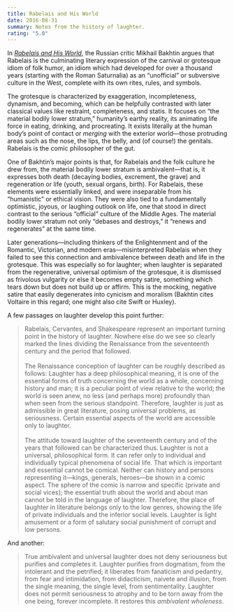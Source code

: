 ```yaml
---
title: Rabelais and His World
date: 2016-08-31
summary: Notes from the history of laughter.
rating: "5.0"
---
```


In [_Rabelais and His World_](https://books.google.com/books?id=SkswFyhqRIMC), the Russian critic Mikhail Bakhtin argues that Rabelais is the culminating literary expression of the carnival or grotesque idiom of folk humor, an idiom which had developed for over a thousand years (starting with the Roman Saturnalia) as an “unofficial” or subversive culture in the West, complete with its own rites, rules, and symbols.

The grotesque is characterized by exaggeration, incompleteness, dynamism, and becoming, which can be helpfully contrasted with later classical values like restraint, completeness, and statis. It focuses on “the material bodily lower stratum,” humanity’s earthy reality, its animating life force in eating, drinking, and procreating. It exists literally at the human body’s point of contact or _merging_ with the exterior world—those protruding areas such as the nose, the lips, the belly, and (of course!) the genitals. Rabelais is the comic philosopher of the gut.

One of Bakhtin’s major points is that, for Rabelais and the folk culture he drew from, the material bodily lower stratum is ambivalent—that is, it expresses both death (decaying bodies, excrement, the grave) and regeneration or life (youth, sexual organs, birth). For Rabelais, these elements were essentially linked, and were inseparable from his “humanistic” or ethical vision. They were also tied to a fundamentally optimistic, joyous, or laughing outlook on life, one that stood in direct contrast to the serious “official” culture of the Middle Ages. The material bodily lower stratum not only “debases and destroys,” it “renews and regenerates” at the same time.

Later generations—including thinkers of the Enlightenment and of the Romantic, Victorian, and modern eras—misinterpreted Rabelais when they failed to see this connection and ambivalence between death and life in the grotesque. This was especially so for laughter; when laughter is separated from the regenerative, universal optimism of the grotesque, it is dismissed as frivolous vulgarity or else it becomes empty satire, something which tears down but does not build up or affirm. This is the mocking, negative satire that easily degenerates into cynicism and moralism (Bakhtin cites Voltaire in this regard; one might also cite Swift or Huxley).

A few passages on laughter develop this point further:

> Rabelais, Cervantes, and Shakespeare represent an important turning point in the history of laughter. Nowhere else do we see so clearly marked the lines dividing the Renaissance from the seventeenth century and the period that followed. <br><br>The Renaissance conception of laughter can be roughly described as follows: Laughter has a deep philosophical meaning, it is one of the essential forms of truth concerning the world as a whole, concerning history and man; it is a peculiar point of view relative to the world; the world is seen anew, no less (and perhaps more) profoundly than when seen from the serious standpoint. Therefore, laughter is just as admissible in great literature, posing universal problems, as seriousness. Certain essential aspects of the world are accessible only to laughter. <br><br>The attitude toward laughter of the seventeenth century and of the years that followed can be characterized thus. Laughter is not a universal, philosophical form. It can refer only to individual and individually typical phenomena of social life. That which is important and essential cannot be comical. Neither can history and persons representing it—kings, generals, heroes—be shown in a comic aspect. The sphere of the comic is narrow and specific (private and social vices); the essential truth about the world and about man cannot be told in the language of laughter. Therefore, the place of laughter in literature belongs only to the low genres, showing the life of private individuals and the inferior social levels. Laughter is light amusement or a form of salutary social punishment of corrupt and low persons.

And another:

> True ambivalent and universal laughter does not deny seriousness but purifies and completes it. Laughter purifies from dogmatism, from the intolerant and the petrified; it liberates from fanaticism and pedantry, from fear and intimidation, from didacticism, naivete and illusion, from the single meaning, the single level, from sentimentality. Laughter does not permit seriousness to atrophy and to be torn away from the one being, forever incomplete. It restores this _ambivalent wholeness_.
